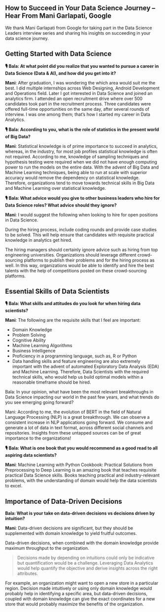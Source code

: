 ## How to Succeed in Your Data Science Journey – Hear From Mani Garlapati, Google

We thank Mani Garlapati from Google for taking part in the Data Science Leaders interview series and sharing his insights on succeeding in your data science journey.


## Getting Started with Data Science
**🎙️ Bala: At what point did you realize that you wanted to pursue a career in Data Science (Data & AI), and how did you get into it?**

**Mani**: After graduation, I was wondering the which area would suit me the best. I did multiple internships across Web Designing, Android Development and Operations field. Later I got interested in Data Science and joined an analytics firm. I attended an open recruitment drive where over 500 candidates took part in the recruitment process. Three candidates were offered full-time opportunities on the same day, after several rounds of interview. I was one among them; that’s how I started my career in Data Analytics.

**🎙️ Bala: According to you, what is the role of statistics in the present world of Big Data?**

**Mani**: Statistical knowledge is of prime importance to succeed in analytics, whereas, in the industry, for most job profiles statistical knowledge is often not required. According to me, knowledge of sampling techniques and hypothesis testing were required when we did not have enough computing power to run the models on the entire data. With the advent of Big Data and Machine Learning techniques, being able to run at scale with superior accuracy would remove the dependency on statistical knowledge. Therefore, organizations tend to move towards technical skills in Big Data and Machine Learning over statistical knowledge.

**🎙️ Bala: What advice would you give to other business leaders who hire for Data Science roles? What advice should they ignore?**

**Mani**: I would suggest the following when looking to hire for open positions in Data Science.

During the hiring process, include coding rounds and provide case studies to be solved. This will help ensure that candidates with requisite practical knowledge in analytics get hired.

The hiring managers should certainly ignore advice such as hiring from top engineering universities. Organizations should leverage different crowd-sourcing platforms to publish their problems and for the hiring process as well. In this way, organizations would be able to identify and hire the best talents with the help of competitions posted on these crowd-sourcing platforms.

## Essential Skills of Data Scientists
**🎙️ Bala: What skills and attitudes do you look for when hiring data scientists?**

**Mani**: The following are the requisite skills that I feel are important:

- Domain Knowledge
- Problem Solving
- Cognitive Ability
- Machine Learning Algorithms
- Business Intelligence
- Proficiency in a programming language, such as, R or Python
- Data handling skills and feature engineering are also extremely important with the advent of automated Exploratory Data Analysis (EDA) and Machine Learning. 
Therefore, Data Scientists with the required technical skills, who would help us build optimal models within a reasonable timeframe should be hired.

Bala: In your opinion, what have been the most relevant breakthroughs in Data Science impacting our world in the past few years, and what trends do you see emerging going forward?

Mani: According to me, the evolution of BERT in the field of Natural Language Processing (NLP) is a great breakthrough. We can observe a consistent increase in NLP applications going forward. We consume and generate a lot of data in text format, across different social channels and repositories. Insights from these untapped sources can be of great importance to the organizations!

**🎙️ Bala: What is one book that you would recommend as a good read to all aspiring data scientists?**

**Mani**: Machine Learning with Python Cookbook: Practical Solutions from Preprocessing to Deep Learning is an amazing book that teaches requisite practical Data Science skills. Books teaching practical and industry-relevant problems, with the understanding of domain would help the data scientists to excel.

## Importance of Data-Driven Decisions
**Bala: What is your take on data-driven decisions vs decisions driven by intuition?**

**Mani**: Data-driven decisions are significant, but they should be supplemented with domain knowledge to yield fruitful outcomes.

Data-driven decisions, when combined with the domain knowledge provide maximum throughput to the organization.

> Decisions made by depending on intuitions could only be indicative but quantification would be a challenge. Leveraging Data Analytics would help quantify the objective and derive insights across the right attributes.

For example, an organization might want to open a new store in a particular region. Decision made intuitively or using only domain knowledge would probably help in identifying a specific area, but data-driven decisions, coupled with domain knowledge can give the exact coordinates for a new store that would probably maximize the benefits of the organization.